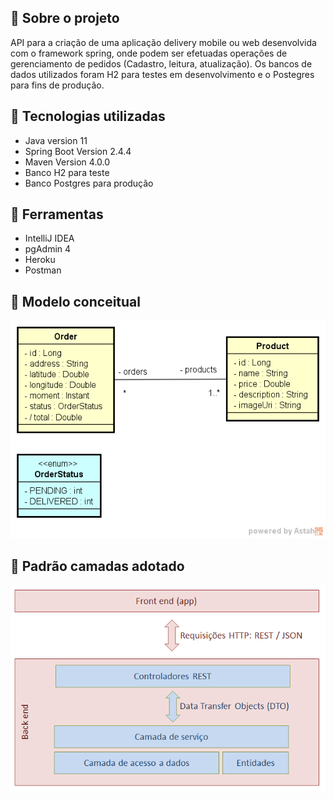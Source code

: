 ## :bookmark: Sobre o projeto
API para a criação de uma aplicação delivery mobile ou web desenvolvida 
com o framework spring, onde podem ser efetuadas operações de 
gerenciamento de pedidos (Cadastro, leitura, atualização). Os bancos de dados utilizados foram H2 
para testes em desenvolvimento e o Postegres para fins de produção.


## :rocket: Tecnologias utilizadas
- Java version 11
- Spring Boot Version 2.4.4
- Maven Version 4.0.0
- Banco H2 para teste
- Banco Postgres para produção

## :wrench: Ferramentas
- IntelliJ IDEA
- pgAdmin 4
- Heroku
- Postman

## :art: Modelo conceitual

![img.png](img.png)

## :hammer: Padrão camadas adotado

![img_1.png](img_1.png)